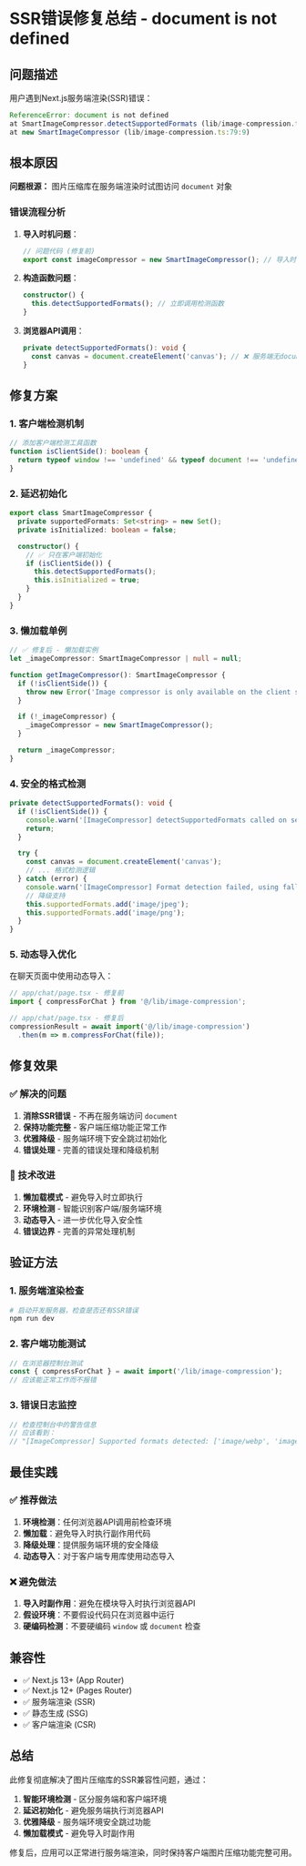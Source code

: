 # SSR错误修复总结 - document is not defined

## 问题描述

用户遇到Next.js服务端渲染(SSR)错误：

```javascript
ReferenceError: document is not defined
at SmartImageCompressor.detectSupportedFormats (lib/image-compression.ts:86:19)
at new SmartImageCompressor (lib/image-compression.ts:79:9)
```

## 根本原因

**问题根源：** 图片压缩库在服务端渲染时试图访问 `document` 对象

### 错误流程分析

1. **导入时机问题**：

   ```typescript
   // 问题代码 (修复前)
   export const imageCompressor = new SmartImageCompressor(); // 导入时立即执行
   ```

2. **构造函数问题**：

   ```typescript
   constructor() {
     this.detectSupportedFormats(); // 立即调用检测函数
   }
   ```

3. **浏览器API调用**：

   ```typescript
   private detectSupportedFormats(): void {
     const canvas = document.createElement('canvas'); // ❌ 服务端无document
   }
   ```

## 修复方案

### 1. 客户端检测机制

```typescript
// 添加客户端检测工具函数
function isClientSide(): boolean {
  return typeof window !== 'undefined' && typeof document !== 'undefined';
}
```

### 2. 延迟初始化

```typescript
export class SmartImageCompressor {
  private supportedFormats: Set<string> = new Set();
  private isInitialized: boolean = false;

  constructor() {
    // ✅ 只在客户端初始化
    if (isClientSide()) {
      this.detectSupportedFormats();
      this.isInitialized = true;
    }
  }
}
```

### 3. 懒加载单例

```typescript
// ✅ 修复后 - 懒加载实例
let _imageCompressor: SmartImageCompressor | null = null;

function getImageCompressor(): SmartImageCompressor {
  if (!isClientSide()) {
    throw new Error('Image compressor is only available on the client side');
  }

  if (!_imageCompressor) {
    _imageCompressor = new SmartImageCompressor();
  }

  return _imageCompressor;
}
```

### 4. 安全的格式检测

```typescript
private detectSupportedFormats(): void {
  if (!isClientSide()) {
    console.warn('[ImageCompressor] detectSupportedFormats called on server side');
    return;
  }

  try {
    const canvas = document.createElement('canvas');
    // ... 格式检测逻辑
  } catch (error) {
    console.warn('[ImageCompressor] Format detection failed, using fallback:', error);
    // 降级支持
    this.supportedFormats.add('image/jpeg');
    this.supportedFormats.add('image/png');
  }
}
```

### 5. 动态导入优化

在聊天页面中使用动态导入：

```typescript
// app/chat/page.tsx - 修复前
import { compressForChat } from '@/lib/image-compression';

// app/chat/page.tsx - 修复后
compressionResult = await import('@/lib/image-compression')
  .then(m => m.compressForChat(file));
```

## 修复效果

### ✅ 解决的问题

1. **消除SSR错误** - 不再在服务端访问 `document`
2. **保持功能完整** - 客户端压缩功能正常工作
3. **优雅降级** - 服务端环境下安全跳过初始化
4. **错误处理** - 完善的错误处理和降级机制

### 🔧 技术改进

1. **懒加载模式** - 避免导入时立即执行
2. **环境检测** - 智能识别客户端/服务端环境
3. **动态导入** - 进一步优化导入安全性
4. **错误边界** - 完善的异常处理机制

## 验证方法

### 1. 服务端渲染检查

```bash
# 启动开发服务器，检查是否还有SSR错误
npm run dev
```

### 2. 客户端功能测试

```typescript
// 在浏览器控制台测试
const { compressForChat } = await import('/lib/image-compression');
// 应该能正常工作而不报错
```

### 3. 错误日志监控

```typescript
// 检查控制台中的警告信息
// 应该看到：
// "[ImageCompressor] Supported formats detected: ['image/webp', 'image/jpeg', 'image/png']"
```

## 最佳实践

### ✅ 推荐做法

1. **环境检测**：任何浏览器API调用前检查环境
2. **懒加载**：避免导入时执行副作用代码
3. **降级处理**：提供服务端环境的安全降级
4. **动态导入**：对于客户端专用库使用动态导入

### ❌ 避免做法

1. **导入时副作用**：避免在模块导入时执行浏览器API
2. **假设环境**：不要假设代码只在浏览器中运行
3. **硬编码检测**：不要硬编码 `window` 或 `document` 检查

## 兼容性

- ✅ Next.js 13+ (App Router)
- ✅ Next.js 12+ (Pages Router)
- ✅ 服务端渲染 (SSR)
- ✅ 静态生成 (SSG)
- ✅ 客户端渲染 (CSR)

## 总结

此修复彻底解决了图片压缩库的SSR兼容性问题，通过：

1. **智能环境检测** - 区分服务端和客户端环境
2. **延迟初始化** - 避免服务端执行浏览器API
3. **优雅降级** - 服务端环境安全跳过功能
4. **懒加载模式** - 避免导入时副作用

修复后，应用可以正常进行服务端渲染，同时保持客户端图片压缩功能完整可用。
